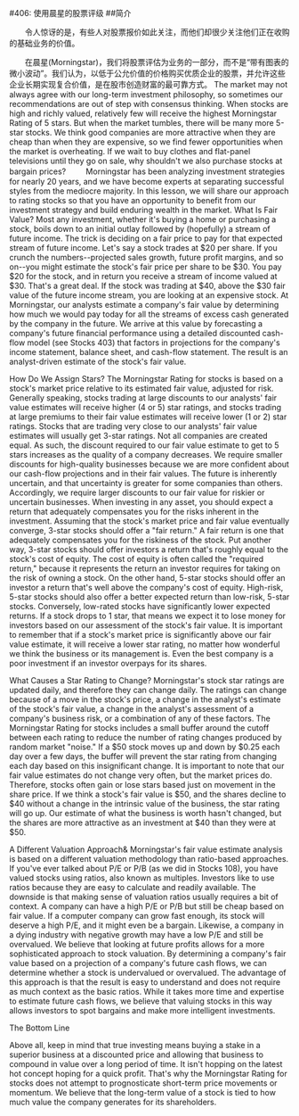 #406: 使用晨星的股票评级
##简介

　　令人惊讶的是，有些人对股票报价如此关注，而他们却很少关注他们正在收购的基础业务的价值。

　　在晨星(Morningstar)，我们将股票评估为业务的一部分，而不是“带有图表的微小波动”。我们认为，以低于公允价值的价格购买优质企业的股票，并允许这些企业长期实现复合价值，是在股市创造财富的最可靠方式。
The market may not always agree with our long-term investment philosophy, so sometimes our recommendations are out of step with consensus thinking. When stocks are high and richly valued, relatively few will receive the highest Morningstar Rating of 5 stars. But when the market tumbles, there will be many more 5-star stocks. We think good companies are more attractive when they are cheap than when they are expensive, so we find fewer opportunities when the market is overheating. If we wait to buy clothes and flat-panel televisions until they go on sale, why shouldn't we also purchase stocks at bargain prices?
　　
Morningstar has been analyzing investment strategies for nearly 20 years, and we have become experts at separating successful styles from the mediocre majority. In this lesson, we will share our approach to rating stocks so that you have an opportunity to benefit from our investment strategy and build enduring wealth in the market.
What Is Fair Value?
Most any investment, whether it's buying a home or purchasing a stock, boils down to an initial outlay followed by (hopefully) a stream of future income. The trick is deciding on a fair price to pay for that expected stream of future income.
Let's say a stock trades at $20 per share. If you crunch the numbers--projected sales growth, future profit margins, and so on--you might estimate the stock's fair price per share to be $30. You pay $20 for the stock, and in return you receive a stream of income valued at $30. That's a great deal. If the stock was trading at $40, above the $30 fair value of the future income stream, you are looking at an expensive stock.
At Morningstar, our analysts estimate a company's fair value by determining how much we would pay today for all the streams of excess cash generated by the company in the future. We arrive at this value by forecasting a company's future financial performance using a detailed discounted cash-flow model (see Stocks 403) that factors in projections for the company's income statement, balance sheet, and cash-flow statement. The result is an analyst-driven estimate of the stock's fair value.

How Do We Assign Stars?
The Morningstar Rating for stocks is based on a stock's market price relative to its estimated fair value, adjusted for risk. Generally speaking, stocks trading at large discounts to our analysts' fair value estimates will receive higher (4 or 5) star ratings, and stocks trading at large premiums to their fair value estimates will receive lower (1 or 2) star ratings. Stocks that are trading very close to our analysts' fair value estimates will usually get 3-star ratings.
Not all companies are created equal. As such, the discount required to our fair value estimate to get to 5 stars increases as the quality of a company decreases. We require smaller discounts for high-quality businesses because we are more confident about our cash-flow projections and in their fair values. The future is inherently uncertain, and that uncertainty is greater for some companies than others. Accordingly, we require larger discounts to our fair value for riskier or uncertain businesses.
When investing in any asset, you should expect a return that adequately compensates you for the risks inherent in the investment. Assuming that the stock's market price and fair value eventually converge, 3-star stocks should offer a "fair return." A fair return is one that adequately compensates you for the riskiness of the stock. Put another way, 3-star stocks should offer investors a return that's roughly equal to the stock's cost of equity. The cost of equity is often called the "required return," because it represents the return an investor requires for taking on the risk of owning a stock.
On the other hand, 5-star stocks should offer an investor a return that's well above the company's cost of equity. High-risk, 5-star stocks should also offer a better expected return than low-risk, 5-star stocks. Conversely, low-rated stocks have significantly lower expected returns. If a stock drops to 1 star, that means we expect it to lose money for investors based on our assessment of the stock's fair value.
It is important to remember that if a stock's market price is significantly above our fair value estimate, it will receive a lower star rating, no matter how wonderful we think the business or its management is. Even the best company is a poor investment if an investor overpays for its shares.

What Causes a Star Rating to Change?
Morningstar's stock star ratings are updated daily, and therefore they can change daily. The ratings can change because of a move in the stock's price, a change in the analyst's estimate of the stock's fair value, a change in the analyst's assessment of a company's business risk, or a combination of any of these factors. The Morningstar Rating for stocks includes a small buffer around the cutoff between each rating to reduce the number of rating changes produced by random market "noise." If a $50 stock moves up and down by $0.25 each day over a few days, the buffer will prevent the star rating from changing each day based on this insignificant change.
It is important to note that our fair value estimates do not change very often, but the market prices do. Therefore, stocks often gain or lose stars based just on movement in the share price. If we think a stock's fair value is $50, and the shares decline to $40 without a change in the intrinsic value of the business, the star rating will go up. Our estimate of what the business is worth hasn't changed, but the shares are more attractive as an investment at $40 than they were at $50.

A Different Valuation Approach&
Morningstar's fair value estimate analysis is based on a different valuation methodology than ratio-based approaches. If you've ever talked about P/E or P/B (as we did in Stocks 108), you have valued stocks using ratios, also known as multiples. Investors like to use ratios because they are easy to calculate and readily available. The downside is that making sense of valuation ratios usually requires a bit of context. A company can have a high P/E or P/B but still be cheap based on fair value. If a computer company can grow fast enough, its stock will deserve a high P/E, and it might even be a bargain. Likewise, a company in a dying industry with negative growth may have a low P/E and still be overvalued.
We believe that looking at future profits allows for a more sophisticated approach to stock valuation. By determining a company's fair value based on a projection of a company's future cash flows, we can determine whether a stock is undervalued or overvalued. The advantage of this approach is that the result is easy to understand and does not require as much context as the basic ratios. While it takes more time and expertise to estimate future cash flows, we believe that valuing stocks in this way allows investors to spot bargains and make more intelligent investments.

The Bottom Line

Above all, keep in mind that true investing means buying a stake in a superior business at a discounted price and allowing that business to compound in value over a long period of time. It isn't hopping on the latest hot concept hoping for a quick profit. That's why the Morningstar Rating for stocks does not attempt to prognosticate short-term price movements or momentum. We believe that the long-term value of a stock is tied to how much value the company generates for its shareholders.


